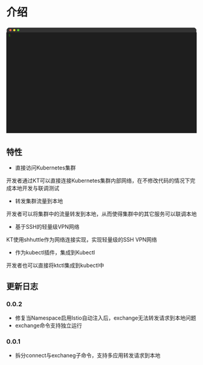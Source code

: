 # 介绍

![](../_media/demo-1.gif)

## 特性

* 直接访问Kubernetes集群

开发者通过KT可以直接连接Kubernetes集群内部网络，在不修改代码的情况下完成本地开发与联调测试

* 转发集群流量到本地

开发者可以将集群中的流量转发到本地，从而使得集群中的其它服务可以联调本地

* 基于SSH的轻量级VPN网络

KT使用shhuttle作为网络连接实现，实现轻量级的SSH VPN网络

* 作为kubectl插件，集成到Kubectl

开发者也可以直接将ktctl集成到kubectl中

## 更新日志

### 0.0.2

* 修复当Namespace启用Istio自动注入后，exchange无法转发请求到本地问题
* exchange命令支持独立运行

### 0.0.1

* 拆分connect与exchaneg子命令，支持多应用转发请求到本地